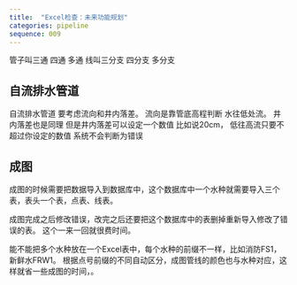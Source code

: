 ```yaml
---
title:  "Excel检查：未来功能规划"
categories: pipeline
sequence: 009
---
```


管子叫三通 四通  多通   线叫三分支 四分支 多分支

## 自流排水管道

自流排水管道 要考虑流向和井内落差。
流向是靠管底高程判断 水往低处流。
井内落差也是同理 但是井内落差可以设定一个数值 比如说20cm，
低往高流只要不超过你设定的数值 系统不会判断为错误

## 成图

成图的时候需要把数据导入到数据库中，这个数据库中一个水种就需要导入三个表，表头一个表，点表、线表。

成图完成之后修改错误，改完之后还要把这个数据库中的表删掉重新导入修改了错误的表。
这个一来一回就很费时间。

能不能把多个水种放在一个Excel表中，每个水种的前缀不一样，比如消防FS1，新鲜水FRW1。
根据点号前缀的不同自动区分，成图管线的颜色也与水种对应，这样就省一些成图的时间，。


